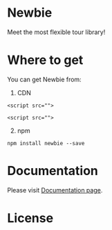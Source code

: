 # Newbie

Meet the most flexible tour library!

# Where to get

You can get Newbie from:

1. CDN

```
<script src="">
```

```
<script src="">
```

2. npm

```
npm install newbie --save
```

# Documentation

Please visit [Documentation page](https://doc.doc).

# License
